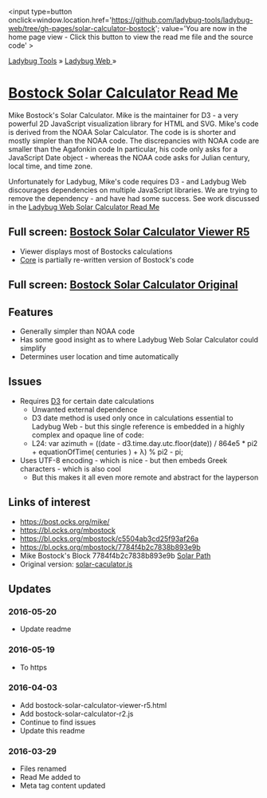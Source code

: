 ﻿<span style=display:none; >[You are now in a GitHub source code view - click this link to view the home page]
( https://ladybug-tools.github.io/ladybug-web/solar-calculator-bostock/#readme.md "View file as a web page." ) </span>
<input type=button onclick=window.location.href='https://github.com/ladybug-tools/ladybug-web/tree/gh-pages/solar-calculator-bostock';
value='You are now in the home page view - Click this button to view the read me file and the source code' >

[Ladybug Tools]( https://ladybug-tools.github.io/ ) » [Ladybug Web ]( https://ladybug-tools.github.io/ladybug-web/ ) »

[Bostock Solar Calculator Read Me]( https://ladybug-tools.github.io/ladybug-web/solar-calculator-bostock/#readme.md )
===

Mike Bostock's Solar Calculator. Mike is the maintainer for D3 - a very powerful 2D JavaScript visualization library for HTML and SVG.
Mike's code is derived from the NOAA Solar Calculator. The code is is shorter and mostly simpler than the NOAA code.
The discrepancies with NOAA code are smaller than the Agafonkin code
In particular, his code only asks for a JavaScript Date object - whereas the NOAA code asks for Julian century, local time, and time zone.

Unfortunately for Ladybug, Mike's code requires D3 - and Ladybug Web discourages dependencies on multiple JavaScript libraries.
We are trying to remove the dependency - and have had some success.
See work discussed in the [Ladybug Web Solar Calculator Read Me ]( https://ladybug-tools.github.io/ladybug-web/#solar-calculator/readme.md )

## Full screen: [Bostock Solar Calculator Viewer R5]( https://ladybug-tools.github.io/ladybug-web/solar-calculator-bostock/ )

* Viewer displays most of Bostocks calculations
* [Core]( ./solar-calculator-bostock/bostock-solar-calculator-r2.js ) is partially re-written version of Bostock's code


## Full screen: [Bostock Solar Calculator Original]( http://ladybug-tools.github.io/ladybug-web/solar-calculator-bostock/bostock-solar-calculator-original.html )


## Features

* Generally simpler than NOAA code
* Has some good insight as to where Ladybug Web Solar Calculator could simplify
* Determines user location and time automatically


## Issues

* Requires [D3]( https://d3js.org/ ) for certain date calculations
	* Unwanted external dependence
	* D3 date method is used only once in calculations essential to Ladybug Web - but this single reference is embedded in a highly complex and opaque line of code:
	* L24: var azimuth = ((date - d3.time.day.utc.floor(date)) / 864e5 * pi2 + equationOfTime( centuries ) + λ) % pi2 - pi;
* Uses UTF-8 encoding - which is nice - but then embeds Greek characters - which is also cool
	* But this makes it all even more remote and abstract for the layperson



## Links of interest

* https://bost.ocks.org/mike/
* https://bl.ocks.org/mbostock
* https://bl.ocks.org/mbostock/c5504ab3cd25f93af26a
* https://bl.ocks.org/mbostock/7784f4b2c7838b893e9b
* Mike Bostock's Block 7784f4b2c7838b893e9b [Solar Path]( http://bl.ocks.org/mbostock/7784f4b2c7838b893e9b#solar-calculator.js )
* Original version: [solar-caculator.js]( https://gist.githubusercontent.com/mbostock/7784f4b2c7838b893e9b/raw/01ec896bf379c960c4cdb27150986ae5dffd4905/solar-calculator.js )


## Updates

### 2016-05-20

* Update readme


### 2016-05-19

* To https

### 2016-04-03

* Add bostock-solar-calculator-viewer-r5.html
* Add bostock-solar-calculator-r2.js
* Continue to find issues
* Update this readme


### 2016-03-29

* Files renamed
* Read Me added to
* Meta tag content updated
